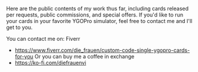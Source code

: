 Here are the public contents of my work thus far, including cards released per requests, public commissions, and special offers. If you'd like to run your cards in your favorite YGOPro simulator, feel free to contact me and I'll get to you.

You can contact me on:
Fiverr
- https://www.fiverr.com/die_frauen/custom-code-single-ygopro-cards-for-you
Or you can buy me a coffee in exchange
- https://ko-fi.com/diefrauenvi
